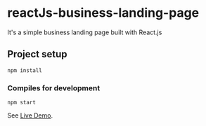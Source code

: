 # reactJs-business-landing-page

It's a simple business landing page built with React.js


## Project setup
```
npm install
```

### Compiles for development
```
npm start
```

See [Live Demo](https://thirsty-almeida-ac9180.netlify.app/).
